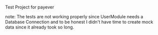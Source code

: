 Test Project for payever

note:
The tests are not working properly since UserModule needs a Database Connection and to be honest I didn't have time to create mock data since it already took so long.